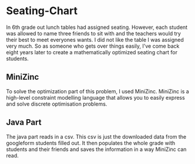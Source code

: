 # Seating-Chart
In 6th grade out lunch tables had assigned seating. However, each student was allowed to name three friends to sit with and the teachers would try their best to meet everyones wants. I did not like the table I was assigned very much. So as someone who gets over things easily, I've come back eight years later to create a mathematically optimized seating chart for students.

## MiniZinc
To solve the optimization part of this problem, I used MiniZinc. MiniZinc is a high-level constraint modelling language that allows you to easily express and solve discrete optimisation problems.

## Java Part
The java part reads in a csv. This csv is just the downloaded data from the googleform students filled out. It then populates the whole grade with students and their friends and saves the information in a way MiniZinc can read.
